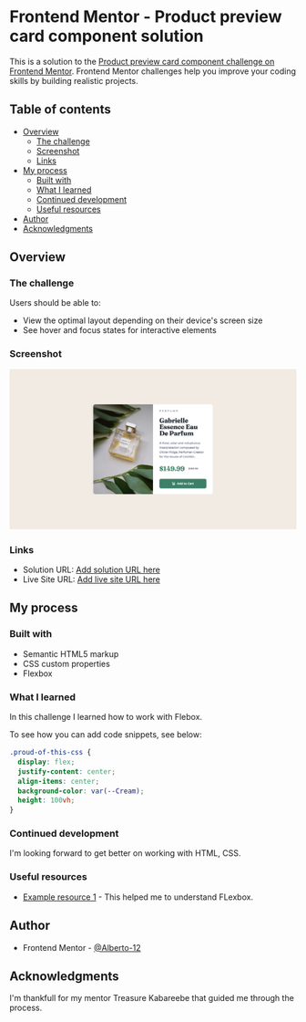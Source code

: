 # Frontend Mentor - Product preview card component solution

This is a solution to the [Product preview card component challenge on Frontend Mentor](https://www.frontendmentor.io/challenges/product-preview-card-component-GO7UmttRfa). Frontend Mentor challenges help you improve your coding skills by building realistic projects. 

## Table of contents

- [Overview](#overview)
  - [The challenge](#the-challenge)
  - [Screenshot](#screenshot)
  - [Links](#links)
- [My process](#my-process)
  - [Built with](#built-with)
  - [What I learned](#what-i-learned)
  - [Continued development](#continued-development)
  - [Useful resources](#useful-resources)
- [Author](#author)
- [Acknowledgments](#acknowledgments)

## Overview

### The challenge

Users should be able to:

- View the optimal layout depending on their device's screen size
- See hover and focus states for interactive elements

### Screenshot

![](./images/Screenshot%202022-12-13%20at%2014-48-00%20Frontend%20Mentor%20Product%20preview%20card%20component.png)

### Links

- Solution URL: [Add solution URL here](https://your-solution-url.com)
- Live Site URL: [Add live site URL here](https://your-live-site-url.com)

## My process

### Built with

- Semantic HTML5 markup
- CSS custom properties
- Flexbox

### What I learned

In this challenge I learned how to work with Flebox.

To see how you can add code snippets, see below:

```css
.proud-of-this-css {
  display: flex;
  justify-content: center;
  align-items: center;
  background-color: var(--Cream);
  height: 100vh;
}
```

### Continued development

I'm looking forward to get better on working with HTML, CSS.

### Useful resources

- [Example resource 1](https://css-tricks.com/snippets/css/a-guide-to-flexbox/) - This helped me to understand FLexbox.

## Author

- Frontend Mentor - [@Alberto-12](https://www.frontendmentor.io/profile/yourusername)

## Acknowledgments

I'm thankfull for my mentor Treasure Kabareebe that guided me through the process.


